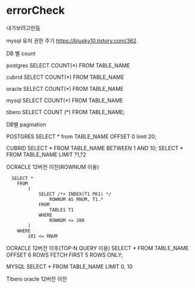# errorCheck
내가보려고만듬


mysql 유저 권한 주기 https://blusky10.tistory.com/362


DB 별 count

postgres 
  SELECT COUNT(*) FROM TABLE_NAME

cubrid
  SELECT COUNT(*) FROM TABLE_NAME

oracle
  SELECT COUNT(*) FROM TABLE_NAME

mysql
  SELECT COUNT(*) FROM TABLE_NAME

tibero
  SELECT COUNT (*) FROM TABLE_NAME;



DB별 pagination

POSTGRES
  SELECT * from TABLE_NAME OFFSET 0 limit 20;

CUBRID
  SELECT * FROM TABLE_NAME BETWEEN 1 AND 10;
  SELECT * FROM TABLE_NAME LIMIT ?1,?2

OCRACLE 12버전 이전(ROWNUM 이용)
```
  SELECT *
	FROM
	    (
	        SELECT /*+ INDEX(T1 PK1) */
	            ROWNUM AS RNUM, T1.*
	        FROM
	            TABLE1 T1
	        WHERE
	            ROWNUM <= 200
	    )
	WHERE
	    101 <= RNUM
```
OCRACLE 12버전 이후(TOP-N QUERY 이용)
  SELECT * FROM TABLE_NAME OFFSET 6 ROWS FETCH FIRST 5 ROWS ONLY;

MYSQL
  SELECT * FROM TABLE_NAME LIMIT 0, 10

Tibero
  oracle 12버전 이전
